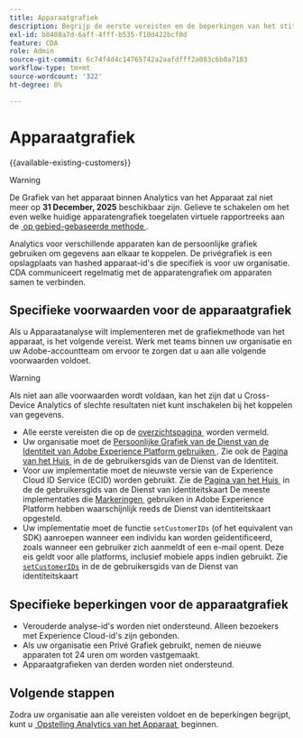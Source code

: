 ```yaml
---
title: Apparaatgrafiek
description: Begrijp de eerste vereisten en de beperkingen van het stitching van gegevens gebruikend de apparatengrafiek.
exl-id: b8408a7d-6aff-4fff-b535-f10d422bcf0d
feature: CDA
role: Admin
source-git-commit: 6c74f4d4c14765742a2aafdfff2a083c6b0a7183
workflow-type: tm+mt
source-wordcount: '322'
ht-degree: 0%

---
```



# Apparaatgrafiek

{{available-existing-customers}}

>[!WARNING]
>
>De Grafiek van het apparaat binnen Analytics van het Apparaat zal niet meer op **31 December, 2025** beschikbaar zijn. Gelieve te schakelen om het even welke huidige apparatengrafiek toegelaten virtuele rapportreeks aan de [&#x200B; op gebied-gebaseerde methode &#x200B;](/help/components/cda/field-based-stitching.md).
>

Analytics voor verschillende apparaten kan de persoonlijke grafiek gebruiken om gegevens aan elkaar te koppelen. De privégrafiek is een opslagplaats van hashed apparaat-id&#39;s die specifiek is voor uw organisatie. CDA communiceert regelmatig met de apparatengrafiek om apparaten samen te verbinden.

## Specifieke voorwaarden voor de apparaatgrafiek

Als u Apparaatanalyse wilt implementeren met de grafiekmethode van het apparaat, is het volgende vereist. Werk met teams binnen uw organisatie en uw Adobe-accountteam om ervoor te zorgen dat u aan alle volgende voorwaarden voldoet.

>[!WARNING]
>
>Als niet aan alle voorwaarden wordt voldaan, kan het zijn dat u Cross-Device Analytics of slechte resultaten niet kunt inschakelen bij het koppelen van gegevens.
>

* Alle eerste vereisten die op de [&#x200B; overzichtspagina &#x200B;](overview.md) worden vermeld.
* Uw organisatie moet de [&#x200B; Persoonlijke Grafiek van de Dienst van de Identiteit van Adobe Experience Platform gebruiken &#x200B;](https://business.adobe.com/nl/products/experience-platform/identity-service.html). Zie ook de [&#x200B; Pagina van het Huis &#x200B;](https://experienceleague.adobe.com/docs/experience-platform/identity/home.html?lang=nl) in de de gebruikersgids van de Dienst van de Identiteit.
* Voor uw implementatie moet de nieuwste versie van de Experience Cloud ID Service (ECID) worden gebruikt. Zie de [&#x200B; Pagina van het Huis &#x200B;](https://experienceleague.adobe.com/docs/id-service/using/home.html?lang=nl-NL) in de de gebruikersgids van de Dienst van identiteitskaart De meeste implementaties die [&#x200B; Markeringen &#x200B;](https://experienceleague.adobe.com/docs/experience-platform/tags/home.html?lang=nl-NL) gebruiken in Adobe Experience Platform hebben waarschijnlijk reeds de Dienst van identiteitskaart opgesteld.
* Uw implementatie moet de functie `setCustomerIDs` (of het equivalent van SDK) aanroepen wanneer een individu kan worden geïdentificeerd, zoals wanneer een gebruiker zich aanmeldt of een e-mail opent. Deze eis geldt voor alle platforms, inclusief mobiele apps indien gebruikt. Zie [`setCustomerIDs` &#x200B;](https://experienceleague.adobe.com/docs/id-service/using/id-service-api/methods/setcustomerids.html?lang=nl-NL) in de de gebruikersgids van de Dienst van identiteitskaart

## Specifieke beperkingen voor de apparaatgrafiek

* Verouderde analyse-id&#39;s worden niet ondersteund. Alleen bezoekers met Experience Cloud-id&#39;s zijn gebonden.
* Als uw organisatie een Privé Grafiek gebruikt, nemen de nieuwe apparaten tot 24 uren om worden vastgemaakt.
* Apparaatgrafieken van derden worden niet ondersteund.

## Volgende stappen

Zodra uw organisatie aan alle vereisten voldoet en de beperkingen begrijpt, kunt u [&#x200B; Opstelling Analytics van het Apparaat &#x200B;](setup.md) beginnen.
